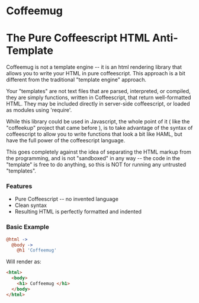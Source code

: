 
# Coffeemug
# The Pure Coffeescript HTML Anti-Template

Coffeemug is not a template engine -- it is an html rendering library that allows you to write your HTML in pure coffeescript.  This approach is a bit different from the traditional "template engine" approach.

Your "templates" are not text files that are parsed, interpreted, or compiled, they are simply functions, written in Coffeescript, that return well-formatted HTML.  They may be included directly in server-side coffeescript, or loaded as modules using 'require'.

While this library could be used in Javascript, the whole point of it ( like the "coffeekup" project that came before ), is to take advantage of the syntax of coffeescript to allow you to write functions that look a bit like HAML, but have the full power of the coffeescript language.

This goes completely against the idea of separating the HTML markup from the programming, and is not "sandboxed" in any way -- the code in the "template" is free to do anything, so this is NOT for running any untrusted "templates".


### Features

* Pure Coffeescript -- no invented language
* Clean syntax
* Resulting HTML is perfectly formatted and indented


### Basic Example

```coffeescript
@html ->
  @body ->
    @h1 'Coffeemug'
```

Will render as:

```html
<html>
  <body>
    <h1> Coffeemug </h1>
  </body>
</html>
```

